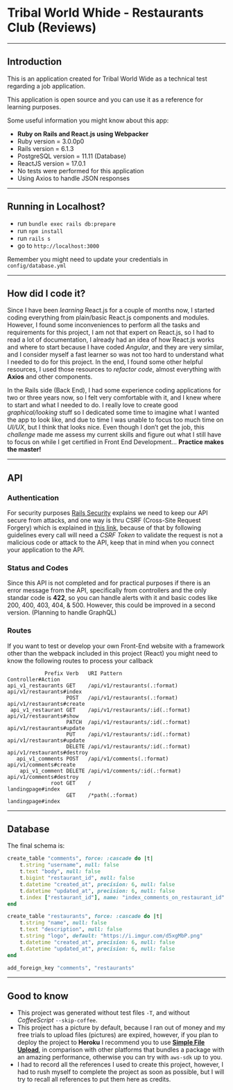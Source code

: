 # Tribal World Whide - Restaurants Club (Reviews)

---

## Introduction

This is an application created for Tribal World Wide as a technical test regarding a job application.

This application is open source and you can use it as a reference for learning purposes.


Some useful information you might know about this app:

* **Ruby on Rails and React.js using Webpacker**
* Ruby version = 3.0.0p0
* Rails version = 6.1.3
* PostgreSQL version = 11.11 (Database)
* ReactJS version = 17.0.1
* No tests were performed for this application
* Using Axios to handle JSON responses

---

## Running in Localhost?

* run `bundle exec rails db:prepare`
* run `npm install`
* run `rails s`
* go to `http://localhost:3000`

Remember you might need to update your credentials in `config/database.yml`

---

## How did I code it?

Since I have been *learning* React.js for a couple of months now, I started coding everything from plain/basic React.js components and modules. However, I found some inconveniences to perform all the tasks and requirements for this project, I am not that expert on React.js, so I had to read a lot of documentation, I already had an idea of how React.js works and where to start because I have coded *Angular*, and they are very similar, and I consider myself a fast learner so was not too hard to understand what I needed to do for this project. In the end, I found some other helpful resources, I used those resources to *refactor code*, almost everything with **Axios** and other components.

In the Rails side (Back End), I had some experience coding applications for two or three years now, so I felt very comfortable with it, and I knew where to start and what I needed to do. I really love to create good *graphical/looking* stuff so I dedicated some time to imagine what I wanted the app to look like, and due to time I was unable to focus too much time on *UI/UX*, but I think that looks nice. Even though I don’t get the job, this *challenge* made me assess my current skills and figure out what I still have to focus on while I get certified in Front End Development... **Practice makes the master!**

---

## API
### Authentication
For security purposes [Rails Security](https://guides.rubyonrails.org/security.html) explains we need to keep our API secure from attacks, and one way is thru CSRF (Cross-Site Request Forgery) which is explained in [this link](https://guides.rubyonrails.org/security.html#cross-site-request-forgery-csrf), because of that by following guidelines every call will need a *CSRF Token* to validate the request is not a malicious code or attack to the API, keep that in mind when you connect your application to the API.

### Status and Codes
Since this API is not completed and for practical purposes if there is an error message from the API, specifically from controllers and the only standar code is **422**, so you can handle alerts with it and basic codes like 200, 400, 403, 404, & 500. However, this could be improved in a second version. (Planning to handle GraphQL)

### Routes
If you want to test or develop your own Front-End website with a framework other than the webpack included in this project (React) you might need to know the following routes to process your callback

```shell
            Prefix Verb   URI Pattern                           Controller#Action
api_v1_restaurants GET    /api/v1/restaurants(.:format)         api/v1/restaurants#index
                   POST   /api/v1/restaurants(.:format)         api/v1/restaurants#create
 api_v1_restaurant GET    /api/v1/restaurants/:id(.:format)     api/v1/restaurants#show
                   PATCH  /api/v1/restaurants/:id(.:format)     api/v1/restaurants#update
                   PUT    /api/v1/restaurants/:id(.:format)     api/v1/restaurants#update
                   DELETE /api/v1/restaurants/:id(.:format)     api/v1/restaurants#destroy
   api_v1_comments POST   /api/v1/comments(.:format)            api/v1/comments#create
    api_v1_comment DELETE /api/v1/comments/:id(.:format)        api/v1/comments#destroy
              root GET    /                                     landingpage#index
                   GET    /*path(.:format)                      landingpage#index

```
---

## Database

The final schema is:

```ruby
create_table "comments", force: :cascade do |t|
    t.string "username", null: false
    t.text "body", null: false
    t.bigint "restaurant_id", null: false
    t.datetime "created_at", precision: 6, null: false
    t.datetime "updated_at", precision: 6, null: false
    t.index ["restaurant_id"], name: "index_comments_on_restaurant_id"
end

create_table "restaurants", force: :cascade do |t|
    t.string "name", null: false
    t.text "description", null: false
    t.string "logo", default: "https://i.imgur.com/d5xgMbP.png"
    t.datetime "created_at", precision: 6, null: false
    t.datetime "updated_at", precision: 6, null: false
end

add_foreign_key "comments", "restaurants"
```

---

## Good to know

* This project was generated without test files `-T`, and without *CoffeeScript* `--skip-coffee`.
* This project has a picture by default, because I ran out of money and my free trials to upload files (pictures) are expired, however, if you plan to deploy the project to **Heroku** I recommend you to use [**Simple File Upload**](https://devcenter.heroku.com/articles/simple-file-upload), in comparison with other platforms that bundles a package with an amazing performance, otherwise you can try with `aws-sdk` up to you.
* I had to record all the references I used to create this project, however, I had to rush myself to complete the project as soon as possible, but I will try to recall all references to put them here as credits.